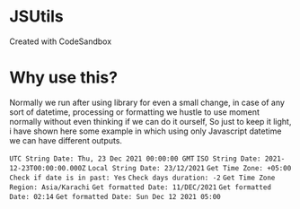 # JSUtils

Created with CodeSandbox

# Why use this?

Normally we run after using library for even a small change, in case of any sort of datetime, processing or formatting we hustle to use moment normally without even thinking if we can do it ourself, So just to keep it light, i have shown here some example in which using only Javascript datetime we can have different outputs.

`UTC String Date: Thu, 23 Dec 2021 00:00:00 GMT`
`ISO String Date: 2021-12-23T00:00:00.000Z`
`Local String Date: 23/12/2021`
`Get Time Zone: +05:00`
`Check if date is in past: Yes`
`Check days duration: -2`
`Get Time Zone Region: Asia/Karachi`
`Get formatted Date: 11/DEC/2021`
`Get formatted Date: 02:14`
`Get formatted Date: Sun Dec 12 2021 05:00`
